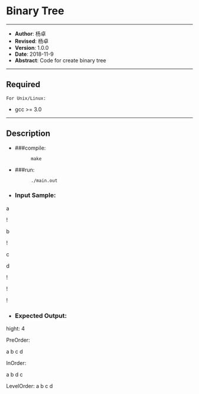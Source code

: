 # Binary Tree
-----

- **Author**: 杨卓
- **Revised**: 杨卓
- **Version**: 1.0.0
- **Date**:   2018-11-9
- **Abstract**: Code for create binary tree
- ----

## Required

    For Unix/Linux:

- gcc >= 3.0

----------

## Description

- ###compile:

            make
            
- ###run:

            ./main.out


- ### Input Sample:

a

!

b

!

c

d

!

!

!


- ### Expected Output:

hight: 4

PreOrder:
 
a b c d 

InOrder: 

a b d c 

LevelOrder: 
a b c d 




